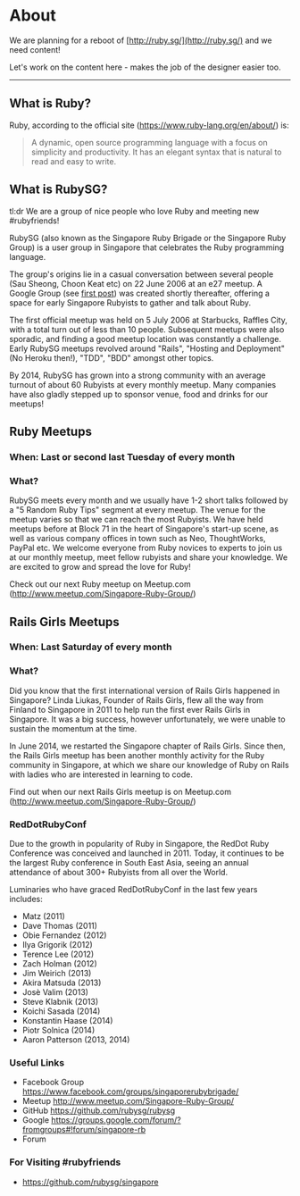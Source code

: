# About

We are planning for a reboot of [http://ruby.sg/](http://ruby.sg/) and we need content!

Let's work on the content here - makes the job of the designer easier too.

----

## What is Ruby?

Ruby, according to the official site (https://www.ruby-lang.org/en/about/) is:

> A dynamic, open source programming language with a focus on simplicity and productivity. It has an elegant syntax that is natural to read and easy to write.

## What is RubySG?

tl:dr We are a group of nice people who love Ruby and meeting new #rubyfriends!

RubySG (also known as the Singapore Ruby Brigade or the Singapore Ruby Group) is a user group in Singapore that celebrates the Ruby programming language.

The group's origins lie in a casual conversation between several people (Sau Sheong, Choon Keat etc) on 22 June 2006 at an e27 meetup. A Google Group (see [first post](https://groups.google.com/forum/?fromgroups#!topic/singapore-rb/ZXMA0Pg8uW4)) was created shortly thereafter, offering a space for early Singapore Rubyists to gather and talk about Ruby.

The first official meetup was held on 5 July 2006 at Starbucks, Raffles City, with a total turn out of less than 10 people. Subsequent meetups were also sporadic, and finding a good meetup location was constantly a challenge. Early RubySG meetups revolved around "Rails", "Hosting and Deployment" (No Heroku then!), "TDD", "BDD" amongst other topics.

By 2014, RubySG has grown into a strong community with an average turnout of about 60 Rubyists at every monthly meetup. Many companies have also gladly stepped up to sponsor venue, food and drinks for our meetups!

## Ruby Meetups

### When: Last or second last Tuesday of every month

### What?

RubySG meets every month and we usually have 1-2 short talks followed by a "5 Random Ruby Tips" segment at every meetup. The venue for the meetup varies so that we can reach the most Rubyists. We have held meetups before at Block 71 in the heart of Singapore's start-up scene, as well as various company offices in town such as Neo, ThoughtWorks, PayPal etc. We welcome everyone from Ruby novices to experts to join us at our monthly meetup, meet fellow rubyists and share your knowledge. We are excited to grow and spread the love for Ruby!

Check out our next Ruby meetup on Meetup.com (http://www.meetup.com/Singapore-Ruby-Group/)

## Rails Girls Meetups

### When: Last Saturday of every month

### What?
Did you know that the first international version of Rails Girls happened in Singapore? Linda Liukas, Founder of Rails Girls, flew all the way from Finland to Singapore in 2011 to help run the first ever Rails Girls in Singapore. It was a big success, however unfortunately, we were unable to sustain the momentum at the time.

In June 2014, we restarted the Singapore chapter of Rails Girls. Since then, the Rails Girls meetup has been another monthly activity for the Ruby community in Singapore, at which we share our knowledge of Ruby on Rails with ladies who are interested in learning to code.

Find out when our next Rails Girls meetup is on Meetup.com (http://www.meetup.com/Singapore-Ruby-Group/)

### RedDotRubyConf

Due to the growth in popularity of Ruby in Singapore, the RedDot Ruby Conference was conceived and launched in 2011. Today, it continues to be the largest Ruby conference in South East Asia, seeing an annual attendance of about 300+ Rubyists from all over the World. 

Luminaries who have graced RedDotRubyConf in the last few years includes:

- Matz (2011)
- Dave Thomas (2011)
- Obie Fernandez (2012)
- Ilya Grigorik (2012)
- Terence Lee (2012)
- Zach Holman (2012)
- Jim Weirich (2013)
- Akira Matsuda (2013)
- Josè Valim (2013)
- Steve Klabnik (2013)
- Koichi Sasada (2014)
- Konstantin Haase (2014)
- Piotr Solnica (2014)
- Aaron Patterson (2013, 2014)

### Useful Links

- Facebook Group https://www.facebook.com/groups/singaporerubybrigade/
- Meetup http://www.meetup.com/Singapore-Ruby-Group/
- GitHub https://github.com/rubysg/rubysg
- Google https://groups.google.com/forum/?fromgroups#!forum/singapore-rb
- Forum

### For Visiting #rubyfriends

- https://github.com/rubysg/singapore
